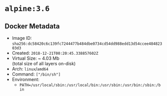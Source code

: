 # `alpine:3.6`

## Docker Metadata

- Image ID: `sha256:dc58420c6c139fc7244477b484dbe0734cd54dd988edd13d54ccee48482303d3`
- Created: `2018-12-21T00:20:45.338857602Z`
- Virtual Size: ~ 4.03 Mb  
  (total size of all layers on-disk)
- Arch: `linux`/`amd64`
- Command: `["/bin/sh"]`
- Environment:
  - `PATH=/usr/local/sbin:/usr/local/bin:/usr/sbin:/usr/bin:/sbin:/bin`
